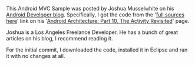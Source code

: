 This Android MVC Sample was posted by Joshua Musselwhite on his [Android Developer blog](http://www.therealjoshua.com/2011/11/android-architecture-part-1-intro/). Specifically, I got the code from the '[full sources here](http://www.therealjoshua.com/wp-content/uploads/2012/07/new-MVC.zip)' link on his '[Android Architecture: Part 10, The Activity Revisited](http://www.therealjoshua.com/2012/07/android-architecture-part-10-the-activity-revisited/)' page.

Joshua is a Los Angeles Freelance Developer. He has a bunch of great articles on his blog, I recommend reading it.

For the initial commit, I downloaded the code, installed it in Eclipse and ran it with no changes at all.